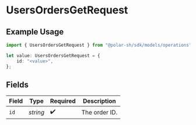 # UsersOrdersGetRequest

## Example Usage

```typescript
import { UsersOrdersGetRequest } from "@polar-sh/sdk/models/operations";

let value: UsersOrdersGetRequest = {
    id: "<value>",
};
```

## Fields

| Field              | Type               | Required           | Description        |
| ------------------ | ------------------ | ------------------ | ------------------ |
| `id`               | *string*           | :heavy_check_mark: | The order ID.      |